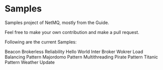 # Samples
Samples project of NetMQ, mostly from the Guide.

Feel free to make your own contribution and make a pull request.

Following are the current Samples:

Beacon
Brokerless Reliability
Hello World
Inter Broker Wokrer
Load Balancing Pattern
Majordomo Pattern
Multithreading
Pirate Pattern
Titanic Pattern
Weather Update
